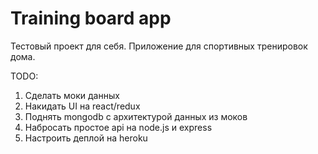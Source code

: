 # Training board app

Тестовый проект для себя.
Приложение для спортивных тренировок дома. 

TODO:
1. Сделать моки данных
2. Накидать UI на react/redux
3. Поднять mongodb с архитектурой данных из моков
4. Набросать простое api на node.js и express
5. Настроить деплой на heroku
